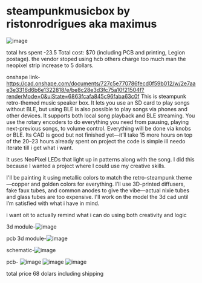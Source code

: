 # steampunkmusicbox by ristonrodrigues aka maximus
![image](https://github.com/user-attachments/assets/5e33c750-98db-43b3-beb1-6bb2a0eb5f43)

total hrs spent -23.5
Total cost: $70 (including PCB and printing, Legion postage). the vendor stoped using hcb others charge too much man the neopixel strip increase to 5 dollars.

onshape link-https://cad.onshape.com/documents/727c5e770786fecd0f59b012/w/2e7aae3e3316d6b6e1322818/e/be8c28e3d3fc75a10f21504f?renderMode=0&uiState=6863fcafa845c96faba63c0f
This is steampunk retro-themed music speaker box. It lets you use an SD card to play songs without BLE, but using BLE is also possible to play songs via phones and other devices. It supports both local song playback and BLE streaming.
You use the rotary encoders to do everything you need from pausing, playing next-previous songs, to volume control. Everything will be done via knobs or BLE. Its CAD is good but not finished yet—it’ll take 15 more hours on top of the 20–23 hours already spent on project the code is simple ill needo iterate till i get what i want.

It uses NeoPixel LEDs that light up in patterns along with the song. I did this because I wanted a project where I could use my creative skills.


I'll be painting it using metallic colors to match the retro-steampunk theme—copper and golden colors for everything. I’ll use 3D-printed diffusers, fake faux tubes, and common anodes to give the vibe—actual nixie tubes and glass tubes are too expensive.
I'll work on the model the 3d cad  until I’m satisfied with what i have in mind.


i want oit to actually remind what i can do using both creativity and logic

3d module-![image](https://github.com/user-attachments/assets/dd39d92e-ba42-473d-900a-4da6e6c53303)


pcb 3d module-![image](https://github.com/user-attachments/assets/22b0cd96-78c5-499d-ac75-5933183110aa)

schematic-![image](https://github.com/user-attachments/assets/40131d51-bb1b-4d76-a33a-c3c15c9e8013)

pcb-
![image](https://github.com/user-attachments/assets/ec2e08ef-2f1d-4660-84de-be8ceede775e)
![image](https://github.com/user-attachments/assets/a627cc81-be64-44d9-8d35-75ce0c582639)
![image](https://github.com/user-attachments/assets/73c6e0f2-dd42-4bd3-b6f9-e03a1b2c8c51)

total price 68 dolars including shipping




